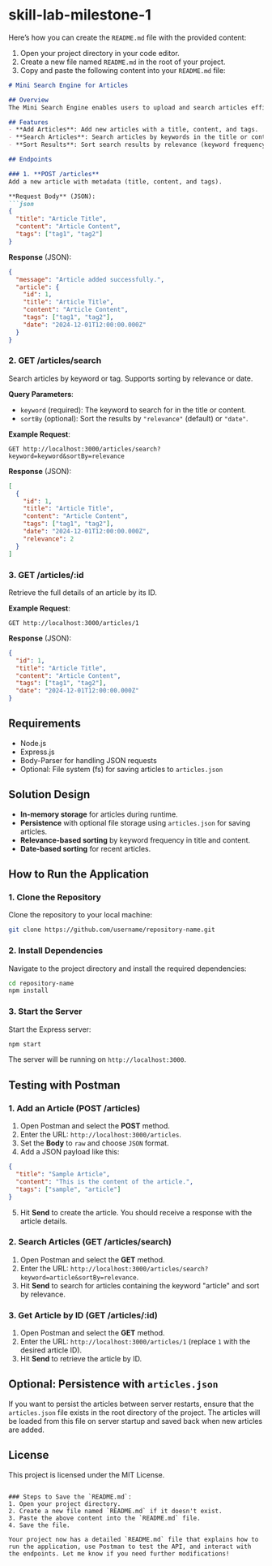 # skill-lab-milestone-1
Here’s how you can create the `README.md` file with the provided content:

1. Open your project directory in your code editor.
2. Create a new file named `README.md` in the root of your project.
3. Copy and paste the following content into your `README.md` file:

```markdown
# Mini Search Engine for Articles

## Overview
The Mini Search Engine enables users to upload and search articles efficiently. It supports keyword searches and relevance-based sorting. The backend is built using Express.js and supports both in-memory storage and optional persistence using a JSON file (`articles.json`).

## Features
- **Add Articles**: Add new articles with a title, content, and tags.
- **Search Articles**: Search articles by keywords in the title or content.
- **Sort Results**: Sort search results by relevance (keyword frequency) or by date.

## Endpoints

### 1. **POST /articles**
Add a new article with metadata (title, content, and tags).

**Request Body** (JSON):
```json
{
  "title": "Article Title",
  "content": "Article Content",
  "tags": ["tag1", "tag2"]
}
```

**Response** (JSON):
```json
{
  "message": "Article added successfully.",
  "article": {
    "id": 1,
    "title": "Article Title",
    "content": "Article Content",
    "tags": ["tag1", "tag2"],
    "date": "2024-12-01T12:00:00.000Z"
  }
}
```

### 2. **GET /articles/search**
Search articles by keyword or tag. Supports sorting by relevance or date.

**Query Parameters**:
- `keyword` (required): The keyword to search for in the title or content.
- `sortBy` (optional): Sort the results by `"relevance"` (default) or `"date"`.

**Example Request**:
```
GET http://localhost:3000/articles/search?keyword=keyword&sortBy=relevance
```

**Response** (JSON):
```json
[
  {
    "id": 1,
    "title": "Article Title",
    "content": "Article Content",
    "tags": ["tag1", "tag2"],
    "date": "2024-12-01T12:00:00.000Z",
    "relevance": 2
  }
]
```

### 3. **GET /articles/:id**
Retrieve the full details of an article by its ID.

**Example Request**:
```
GET http://localhost:3000/articles/1
```

**Response** (JSON):
```json
{
  "id": 1,
  "title": "Article Title",
  "content": "Article Content",
  "tags": ["tag1", "tag2"],
  "date": "2024-12-01T12:00:00.000Z"
}
```

## Requirements
- Node.js
- Express.js
- Body-Parser for handling JSON requests
- Optional: File system (fs) for saving articles to `articles.json`

## Solution Design
- **In-memory storage** for articles during runtime.
- **Persistence** with optional file storage using `articles.json` for saving articles.
- **Relevance-based sorting** by keyword frequency in title and content.
- **Date-based sorting** for recent articles.

## How to Run the Application

### 1. Clone the Repository
Clone the repository to your local machine:
```bash
git clone https://github.com/username/repository-name.git
```

### 2. Install Dependencies
Navigate to the project directory and install the required dependencies:
```bash
cd repository-name
npm install
```

### 3. Start the Server
Start the Express server:
```bash
npm start
```
The server will be running on `http://localhost:3000`.

## Testing with Postman

### 1. Add an Article (POST /articles)
1. Open Postman and select the **POST** method.
2. Enter the URL: `http://localhost:3000/articles`.
3. Set the **Body** to `raw` and choose `JSON` format.
4. Add a JSON payload like this:
```json
{
  "title": "Sample Article",
  "content": "This is the content of the article.",
  "tags": ["sample", "article"]
}
```
5. Hit **Send** to create the article. You should receive a response with the article details.

### 2. Search Articles (GET /articles/search)
1. Open Postman and select the **GET** method.
2. Enter the URL: `http://localhost:3000/articles/search?keyword=article&sortBy=relevance`.
3. Hit **Send** to search for articles containing the keyword "article" and sort by relevance.

### 3. Get Article by ID (GET /articles/:id)
1. Open Postman and select the **GET** method.
2. Enter the URL: `http://localhost:3000/articles/1` (replace `1` with the desired article ID).
3. Hit **Send** to retrieve the article by ID.

## Optional: Persistence with `articles.json`
If you want to persist the articles between server restarts, ensure that the `articles.json` file exists in the root directory of the project. The articles will be loaded from this file on server startup and saved back when new articles are added.

## License
This project is licensed under the MIT License.
```

### Steps to Save the `README.md`:
1. Open your project directory.
2. Create a new file named `README.md` if it doesn't exist.
3. Paste the above content into the `README.md` file.
4. Save the file.

Your project now has a detailed `README.md` file that explains how to run the application, use Postman to test the API, and interact with the endpoints. Let me know if you need further modifications!
